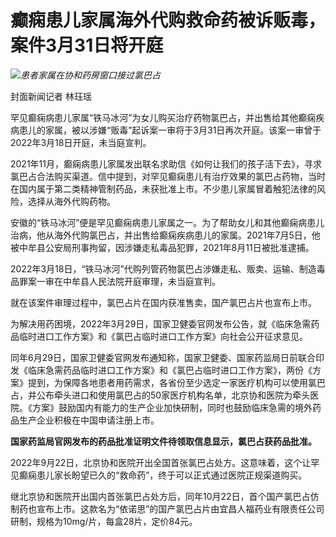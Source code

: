 # 癫痫患儿家属海外代购救命药被诉贩毒，案件3月31日将开庭

![](https://inews.gtimg.com/news_bt/O6eXWS6A9DYyfg1nib6rhaDFEHVJaYsg7-Ig8lwE_t-roAA/1000)_患者家属在协和药房窗口接过氯巴占_

封面新闻记者 林珏瑶

罕见癫痫病患儿家属“铁马冰河”为女儿购买治疗药物氯巴占，并出售给其他癫痫疾病患儿的家属，被以涉嫌“贩毒”起诉案一审将于3月31日再次开庭。该案一审曾于2022年3月18日开庭，未当庭宣判。

2021年11月，癫痫病患儿家属发出联名求助信《如何让我们的孩子活下去》，寻求氯巴占合法购买渠道。信中提到，对罕见癫痫患儿有治疗效果的氯巴占药物，当时在国内属于第二类精神管制药品，未获批准上市。不少患儿家属冒着触犯法律的风险，选择从海外代购药物。

安徽的“铁马冰河”便是罕见癫痫病患儿家属之一。为了帮助女儿和其他癫痫病患儿治病，他从海外代购氯巴占，并出售给癫痫疾病患儿的家属。2021年7月5日，他被中牟县公安局刑事拘留，因涉嫌走私毒品犯罪，2021年8月11日被批准逮捕。

2022年3月18日，“铁马冰河”代购列管药物氯巴占涉嫌走私、贩卖、运输、制造毒品罪案一审在中牟县人民法院开庭审理，未当庭宣判。

就在该案件审理过程中，氯巴占片在国内获准售卖，国产氯巴占片也宣布上市。

为解决用药困境，2022年3月29日，国家卫健委官网发布公告，就《临床急需药品临时进口工作方案》和《氯巴占临时进口工作方案》向社会公开征求意见。

同年6月29日，国家卫健委官网发布通知称，国家卫健委、国家药监局日前联合印发《临床急需药品临时进口工作方案》和《氯巴占临时进口工作方案》，两份《方案》提到，为保障各地患者用药需求，各省份至少选定一家医疗机构可以使用氯巴占，并公布牵头进口和使用氯巴占的50家医疗机构名单，北京协和医院为牵头医院。《方案》鼓励国内有能力的生产企业加快研制，同时也鼓励临床急需的境外药品生产企业积极在中国申请注册上市。

**国家药监局官网发布的药品批准证明文件待领取信息显示，氯巴占获药品批准。**

2022年9月22日，北京协和医院开出全国首张氯巴占处方。这意味着，这个让罕见癫痫患儿家长盼望已久的“救命药”，终于可以正式通过医院正规渠道购买。

继北京协和医院开出国内首张氯巴占处方后，同年10月22日，首个国产氯巴占仿制药也宣布上市。这款名为“依诺思”的国产氯巴占片由宜昌人福药业有限责任公司研制，规格为10mg/片，每盒28片，定价84元。

